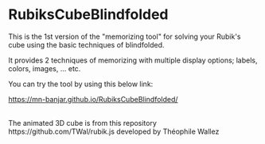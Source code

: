 # RubiksCubeBlindfolded

This is the 1st version of the "memorizing tool" for solving your Rubik's cube using the basic techniques of blindfolded.

It provides 2 techniques of memorizing with multiple display options; labels, colors, images, ... etc.



You can try the tool by using this below link:

https://mn-banjar.github.io/RubiksCubeBlindfolded/ 

<br>
The animated 3D cube is from this repository https://github.com/TWal/rubik.js developed by Théophile Wallez
